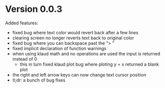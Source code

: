 # Version 0.0.3

Added features:
* fixed bug where text color would revert back after a few lines
* clearing screen no longer reverts text back to original color
* fixed bug where you can backspace past the "> "
* fixed implicit declaration of function warnings
* when using klaud math and no operations are used the input is returned instead of 0
    * this in turn fixed klaud plot bug where ploting y = x returned a blank plot
* the right and left arrow keys can now change text cursor position
* tl;dr: a bunch of bug fixes